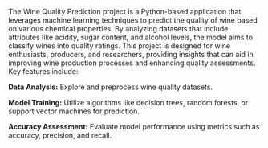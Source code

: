 The Wine Quality Prediction project is a Python-based application that leverages machine learning techniques to predict the quality of wine based on various chemical properties. By analyzing datasets that include attributes like acidity, sugar content, and alcohol levels, the model aims to classify wines into quality ratings. This project is designed for wine enthusiasts, producers, and researchers, providing insights that can aid in improving wine production processes and enhancing quality assessments. Key features include:

**Data Analysis:** Explore and preprocess wine quality datasets.

**Model Training:** Utilize algorithms like decision trees, random forests, or support vector machines for prediction.

**Accuracy Assessment:** Evaluate model performance using metrics such as accuracy, precision, and recall.
